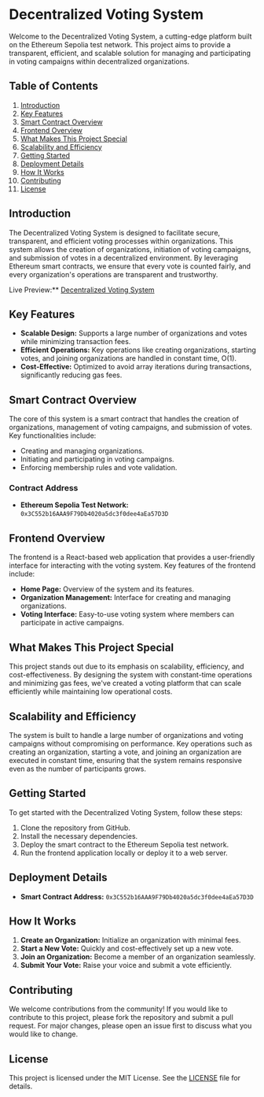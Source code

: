 # Decentralized Voting System

Welcome to the Decentralized Voting System, a cutting-edge platform built on the Ethereum Sepolia test network. This project aims to provide a transparent, efficient, and scalable solution for managing and participating in voting campaigns within decentralized organizations.

## Table of Contents
1. [Introduction](#introduction)
2. [Key Features](#key-features)
3. [Smart Contract Overview](#smart-contract-overview)
4. [Frontend Overview](#frontend-overview)
5. [What Makes This Project Special](#what-makes-this-project-special)
6. [Scalability and Efficiency](#scalability-and-efficiency)
7. [Getting Started](#getting-started)
8. [Deployment Details](#deployment-details)
9. [How It Works](#how-it-works)
10. [Contributing](#contributing)
11. [License](#license)

## Introduction
The Decentralized Voting System is designed to facilitate secure, transparent, and efficient voting processes within organizations. This system allows the creation of organizations, initiation of voting campaigns, and submission of votes in a decentralized environment. By leveraging Ethereum smart contracts, we ensure that every vote is counted fairly, and every organization's operations are transparent and trustworthy.

Live Preview:** [Decentralized Voting System](https://ijlal321.github.io/Web3-Projects-Solidity-and-Solana-/VotingSystem/client/build/)

## Key Features
- **Scalable Design:** Supports a large number of organizations and votes while minimizing transaction fees.
- **Efficient Operations:** Key operations like creating organizations, starting votes, and joining organizations are handled in constant time, O(1).
- **Cost-Effective:** Optimized to avoid array iterations during transactions, significantly reducing gas fees.

## Smart Contract Overview
The core of this system is a smart contract that handles the creation of organizations, management of voting campaigns, and submission of votes. Key functionalities include:
- Creating and managing organizations.
- Initiating and participating in voting campaigns.
- Enforcing membership rules and vote validation.

### Contract Address
- **Ethereum Sepolia Test Network:** `0x3C552b16AAA9F79Db4020a5dc3f0dee4aEa57D3D`

## Frontend Overview
The frontend is a React-based web application that provides a user-friendly interface for interacting with the voting system. Key features of the frontend include:
- **Home Page:** Overview of the system and its features.
- **Organization Management:** Interface for creating and managing organizations.
- **Voting Interface:** Easy-to-use voting system where members can participate in active campaigns.

## What Makes This Project Special
This project stands out due to its emphasis on scalability, efficiency, and cost-effectiveness. By designing the system with constant-time operations and minimizing gas fees, we've created a voting platform that can scale efficiently while maintaining low operational costs.

## Scalability and Efficiency
The system is built to handle a large number of organizations and voting campaigns without compromising on performance. Key operations such as creating an organization, starting a vote, and joining an organization are executed in constant time, ensuring that the system remains responsive even as the number of participants grows.

## Getting Started
To get started with the Decentralized Voting System, follow these steps:
1. Clone the repository from GitHub.
2. Install the necessary dependencies.
3. Deploy the smart contract to the Ethereum Sepolia test network.
4. Run the frontend application locally or deploy it to a web server.

## Deployment Details
- **Smart Contract Address:** `0x3C552b16AAA9F79Db4020a5dc3f0dee4aEa57D3D`

## How It Works
1. **Create an Organization:** Initialize an organization with minimal fees.
2. **Start a New Vote:** Quickly and cost-effectively set up a new vote.
3. **Join an Organization:** Become a member of an organization seamlessly.
4. **Submit Your Vote:** Raise your voice and submit a vote efficiently.

## Contributing
We welcome contributions from the community! If you would like to contribute to this project, please fork the repository and submit a pull request. For major changes, please open an issue first to discuss what you would like to change.

## License
This project is licensed under the MIT License. See the [LICENSE](LICENSE) file for details.